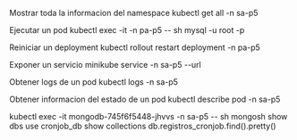Mostrar toda la informacion del namespace
kubectl get all -n sa-p5

Ejecutar un pod
kubectl exec -it <pod> -n pa-p5 -- sh
mysql -u root -p

Reiniciar un deployment
kubectl rollout restart deployment <deployment> -n pa-p5

Exponer un servicio
minikube service <svc> -n sa-p5 --url

Obtener logs de un pod
kubectl logs <pod> -n sa-p5

Obtener informacion del estado de un pod
kubectl describe pod <pod> -n sa-p5

kubectl exec -it mongodb-745f6f5448-jhvvs -n sa-p5 -- sh
mongosh
show dbs
use cronjob_db
show collections
db.registros_cronjob.find().pretty()
